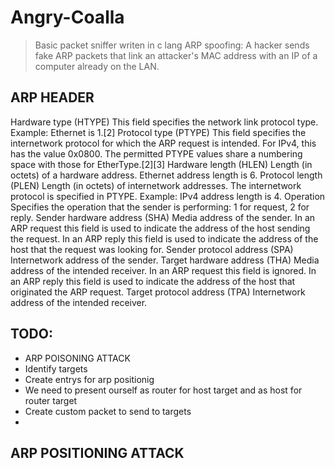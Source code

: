 # Angry-Coalla
> Basic packet sniffer writen in c lang
> ARP spoofing: A hacker sends fake ARP packets that link an attacker's MAC address with an IP of a computer already on the LAN. 

## ARP HEADER 
Hardware type (HTYPE)
    This field specifies the network link protocol type. Example: Ethernet is 1.[2]
Protocol type (PTYPE)
    This field specifies the internetwork protocol for which the ARP request is intended. For IPv4, this has the value 0x0800. The permitted PTYPE values share a numbering space with those for EtherType.[2][3]
Hardware length (HLEN)
    Length (in octets) of a hardware address. Ethernet address length is 6.
Protocol length (PLEN)
    Length (in octets) of internetwork addresses. The internetwork protocol is specified in PTYPE. Example: IPv4 address length is 4.
Operation
    Specifies the operation that the sender is performing: 1 for request, 2 for reply.
Sender hardware address (SHA)
    Media address of the sender. In an ARP request this field is used to indicate the address of the host sending the request. In an ARP reply this field is used to indicate the address of the host that the request was looking for.
Sender protocol address (SPA)
    Internetwork address of the sender.
Target hardware address (THA)
    Media address of the intended receiver. In an ARP request this field is ignored. In an ARP reply this field is used to indicate the address of the host that originated the ARP request.
Target protocol address (TPA)
    Internetwork address of the intended receiver.

## TODO: 
- ARP POISONING ATTACK
- Identify targets 
- Create entrys for arp positionig 
- We need to present ourself as router for host target and as host for router target 
- Create custom packet to send to targets
- 







## ARP POSITIONING ATTACK 
